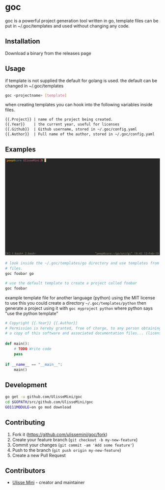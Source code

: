 # goc
goc is a powerful project generation tool written in go,
template files can be put in ~/.goc/templates and used without changing any code.

## Installation
Download a binary from the releases page

## Usage
if template is not supplied the default for golang is used.
the default can be changed in ~/.goc/templates
```bash
goc <projectname> [template]
```

when creating templates you can hook into the following variables inside files.
```
{{.Project}} | name of the project being created.
{{.Year}}    | the current year, useful for licenses
{{.Github}}  | Github username, stored in ~/.goc/config.yaml
{{.Author}}  | Full name of the author, stored in ~/.goc/config.yaml
```

## Examples
![example gif](https://github.com/UlisseMini/goc/raw/master/pictures/example.gif)

```bash
# look inside the ~/.goc/templates/go directory and use templates from there to create
# files.
goc foobar go
```

```bash
# use the default template to create a project called foobar
goc foobar
```

example template file for another language (python) using the MIT license
to use this you could create a directory `~/.goc/templates/python` then generate
a project using it with `goc myproject python` where python says "use the python template"
```python
# Copyright {{.Year}} {{.Author}}
# Permission is hereby granted, free of charge, to any person obtaining
# a copy of this software and associated documentation files... (license continues)

def main():
	# TODO Write code
	pass

if __name__ == "__main__":
	main()
```

## Development
```bash
go get -u github.com/UlisseMini/goc
cd $GOPATH/src/github.com/UlisseMini/goc
GO111MODULE=on go mod download
```

## Contributing

1. Fork it (<https://github.com/ulissemini/goc/fork>)
2. Create your feature branch (`git checkout -b my-new-feature`)
3. Commit your changes (`git commit -am 'Add some feature'`)
4. Push to the branch (`git push origin my-new-feature`)
5. Create a new Pull Request

## Contributors

- [Ulisse Mini](https://github.com/UlisseMini) - creator and maintainer
